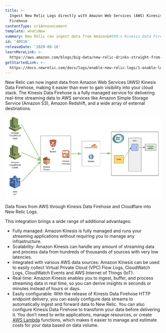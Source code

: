 ```yaml
---
title: >-
  Ingest New Relic Logs directly with Amazon Web Services (AWS) Kinesis Data
  Firehose
contentType: nr1Announcement
template: whatsNew
summary: New Relic can ingest data from Amazon&#039;s Kinesis Data Firehose.
id: '40516'
releaseDate: '2020-08-16'
learnMoreLink: >-
  https://aws.amazon.com/blogs/big-data/new-relic-drinks-straight-from-the-firehose-consuming-amazon-kinesis-data/
getStartedLink: >-
  https://docs.newrelic.com/docs/logs/enable-new-relic-logs/1-enable-logs/stream-logs-using-kinesis-data-firehose
---
```


New Relic can now ingest data from Amazon Web Services (AWS) Kinesis Data Firehose, making it easier than ever to gain visibility into your cloud stack. The Kinesis Data Firehose is a fully managed service for delivering real-time streaming data to AWS services like Amazon Simple Storage Service (Amazon S3), Amazon Redshift, and a wide array of external destinations.

![A diagram showing how New Relic ingests data from Kinesis Data Firehose.](./images/kinesis_data_firehose.png "A diagram of Kinesis Data Firehose.")

Data flows from AWS through Kinesis Data Firehose and Cloudflare into New Relic Logs.

This integration brings a wide range of additional advantages:

* Fully managed: Amazon Kinesis is fully managed and runs your streaming applications without requiring you to manage any infrastructure.
* Scalability: Amazon Kinesis can handle any amount of streaming data and process data from hundreds of thousands of sources with very low latencies.
* Integrated with various AWS data sources: Amazon Kinesis can be used to easily collect Virtual Private Cloud (VPC) Flow Logs, CloudWatch Logs, CloudWatch Events and AWS Internet of Things (IoT).
* Real time: Amazon Kinesis enables you to ingest, buffer, and process streaming data in real time, so you can derive insights in seconds or minutes instead of hours or days.
* Easily configurable: With the release of Kinesis Data Firehose HTTP endpoint delivery, you can easily configure data streams to automatically ingest and forward data to New Relic. You can also configure Kinesis Data Firehose to transform your data before delivering it. You don’t need to write applications, manage resources, or create [AWS Lambda](http://aws.amazon.com/lambda) functions, which makes it easier to manage and estimate costs for your data based on data volume.
